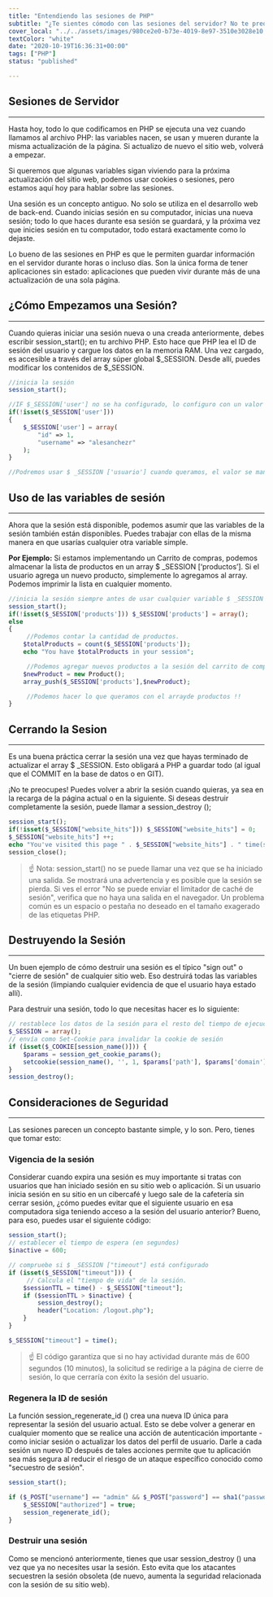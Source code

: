 ```yaml
---
title: "Entendiendo las sesiones de PHP"
subtitle: "¿Te sientes cómodo con las sesiones del servidor? No te preocupes, después de leer esta lección, serás un maestro en las sesiones de PHP."
cover_local: "../../assets/images/980ce2e0-b73e-4019-8e97-3510e3028e10.jpeg"
textColor: "white"
date: "2020-10-19T16:36:31+00:00"
tags: ["PHP"]
status: "published"

---
```


## Sesiones de Servidor
***

Hasta hoy, todo lo que codificamos en PHP se ejecuta una vez cuando llamamos al archivo PHP: las variables nacen, se usan y mueren durante la misma actualización de la página. Si actualizo de nuevo el sitio web, volverá a empezar.

Si queremos que algunas variables sigan viviendo para la próxima actualización del sitio web, podemos usar cookies o sesiones, pero estamos aquí hoy para hablar sobre las sesiones.

Una sesión es un concepto antiguo. No solo se utiliza en el desarrollo web de back-end. Cuando inicias sesión en su computador, inicias una nueva sesión; todo lo que haces durante esa sesión se guardará, y la próxima vez que inicies sesión en tu computador, todo estará exactamente como lo dejaste.

Lo bueno de las sesiones en PHP es que le permiten guardar información en el servidor durante horas o incluso días. Son la única forma de tener aplicaciones sin estado: aplicaciones que pueden vivir durante más de una actualización de una sola página.

## ¿Cómo Empezamos una Sesión?
***

Cuando quieras iniciar una sesión nueva o una creada anteriormente, debes escribir session_start(); en tu archivo PHP. Esto hace que PHP lea el ID de sesión del usuario y cargue los datos en la memoria RAM. Una vez cargado, es accesible a través del array súper global $_SESSION. Desde allí, puedes modificar los contenidos de $_SESSION.

```php
//inicia la sesión
session_start();

//IF $_SESSION['user'] no se ha configurado, lo configuro con un valor
if(!isset($_SESSION['user']))
{
    $_SESSION['user'] = array(
        "id" => 1,
        "username" => "alesanchezr"
    );
}

//Podremos usar $ _SESSION ['usuario'] cuando queramos, el valor se mantendrá incluso si recargamos el sitio web.
```

## Uso de las variables de sesión
***

Ahora que la sesión está disponible, podemos asumir que las variables de la sesión también están disponibles. Puedes trabajar con ellas de la misma manera en que usarías cualquier otra variable simple.

**Por Ejemplo:**  Si estamos implementando un Carrito de compras, podemos almacenar la lista de productos en un array $ _SESSION [‘productos’]. Si el usuario agrega un nuevo producto, simplemente lo agregamos al array. Podemos imprimir la lista en cualquier momento.

```php
//inicia la sesión siempre antes de usar cualquier variable $ _SESSION
session_start();
if(!isset($_SESSION['products'])) $_SESSION['products'] = array();
else
{
     //Podemos contar la cantidad de productos. 
    $totalProducts = count($_SESSION['products']);
    echo "You have $totalProducts in your session";

     //Podemos agregar nuevos productos a la sesión del carrito de compras /
    $newProduct = new Product();
    array_push($_SESSION['products'],$newProduct);

     //Podemos hacer lo que queramos con el arrayde productos !!
}
```

## Cerrando la Sesion
***


Es una buena práctica cerrar la sesión una vez que hayas terminado de actualizar el array $ _SESSION. Esto obligará a PHP a guardar todo (al igual que el COMMIT en la base de datos o en GIT).

¡No te preocupes! Puedes volver a abrir la sesión cuando quieras, ya sea en la recarga de la página actual o en la siguiente. Si deseas destruir completamente la sesión, puede llamar a session_destroy ();

```php
session_start();
if(!isset($_SESSION["website_hits"])) $_SESSION["website_hits"] = 0;
$_SESSION["website_hits"] ++;
echo "You've visited this page " . $_SESSION["website_hits"] . " time(s).";
session_close();
```


> :point_up: Nota: session_start() no se puede llamar una vez que se ha iniciado una salida. Se mostrará una advertencia y es posible que la sesión se pierda. Si ves el error "No se puede enviar el limitador de caché de sesión", verifica que no haya una salida en el navegador. Un problema común es un espacio o pestaña no deseado en el tamaño exagerado de las etiquetas PHP.

## Destruyendo la Sesión
***

Un buen ejemplo de cómo destruir una sesión es el típico "sign out" o "cierre de sesión" de cualquier sitio web. Eso destruirá todas las variables de la sesión (limpiando cualquier evidencia de que el usuario haya estado allí).

Para destruir una sesión, todo lo que necesitas hacer es lo siguiente:

```php
// restablece los datos de la sesión para el resto del tiempo de ejecución
$_SESSION = array();
// envía como Set-Cookie para invalidar la cookie de sesión
if (isset($_COOKIE[session_name()])) { 
    $params = session_get_cookie_params();
    setcookie(session_name(), '', 1, $params['path'], $params['domain'], $params['secure'], isset($params['httponly']));
}
session_destroy();
```

## Consideraciones de Seguridad
***

Las sesiones parecen un concepto bastante simple, y lo son. Pero, tienes que tomar esto:

### Vigencia de la sesión

 Considerar cuando expira una sesión es muy importante si tratas con usuarios que han iniciado sesión en su sitio web o aplicación. Si un usuario inicia sesión en su sitio en un cibercafé y luego sale de la cafetería sin cerrar sesión, ¿cómo puedes evitar que el siguiente usuario en esa computadora siga teniendo acceso a la sesión del usuario anterior? Bueno, para eso, puedes usar el siguiente código:

```php
session_start();
// establecer el tiempo de espera (en segundos)
$inactive = 600;

// compruebe si $ _SESSION ["timeout"] está configurado
if (isset($_SESSION["timeout"])) {
     // Calcula el "tiempo de vida" de la sesión.
    $sessionTTL = time() - $_SESSION["timeout"];
    if ($sessionTTL > $inactive) {
        session_destroy();
        header("Location: /logout.php");
    }
}

$_SESSION["timeout"] = time();

```

> :point_up: El código garantiza que si no hay actividad durante más de 600 segundos (10 minutos), la solicitud se redirige a la página de cierre de sesión, lo que cerraría con éxito la sesión del usuario.

### Regenera la ID de sesión

La función session_regenerate_id () crea una nueva ID única para representar la sesión del usuario actual. Esto se debe volver a generar en cualquier momento que se realice una acción de autenticación importante - como iniciar sesión o actualizar los datos del perfil de usuario. Darle a cada sesión un nuevo ID después de tales acciones permite que tu aplicación sea más segura al reducir el riesgo de un ataque específico conocido como "secuestro de sesión".

```php
session_start();

if ($_POST["username"] == "admin" && $_POST["password"] == sha1("password")) {
    $_SESSION["authorized"] = true;
    session_regenerate_id();
}
```

### Destruir una sesión

Como se mencionó anteriormente, tienes que usar session_destroy () una vez que ya no necesites usar la sesión. Esto evita que los atacantes secuestren la sesión obsoleta (de nuevo, aumenta la seguridad relacionada con la sesión de su sitio web).
